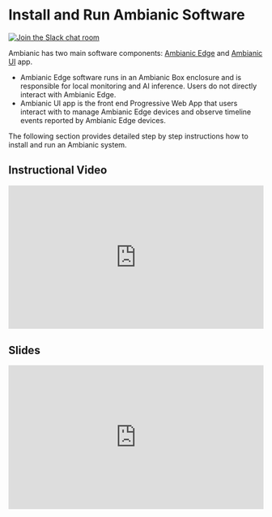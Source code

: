 # Install and Run Ambianic Software

[![Join the Slack chat room](https://img.shields.io/badge/Slack-Join%20the%20chat%20room-blue)](https://join.slack.com/t/ambianicai/shared_invite/zt-eosk4tv5-~GR3Sm7ccGbv1R7IEpk7OQ)

Ambianic has two main software components: [Ambianic Edge](https://github.com/ambianic/ambianic-edge) and [Ambianic UI](https://github.com/ambianic/ambianic-ui) app. 
- Ambianic Edge software runs in an Ambianic Box enclosure and is responsible for local monitoring and AI inference. Users do not directly interact with Ambianic Edge.
- Ambianic UI app is the front end Progressive Web App that users interact with to manage Ambianic Edge devices and observe timeline events reported by Ambianic Edge devices.

The following section provides detailed step by step instructions how to install and run an Ambianic system.

## Instructional Video


<style>.embed-container { position: relative; padding-bottom: 56.25%; height: 0; overflow: hidden; max-width: 100%; } .embed-container iframe, .embed-container object, .embed-container embed { position: absolute; top: 0; left: 0; width: 100%; height: 100%; }</style><div class='embed-container'><iframe src='https://www.youtube.com/embed//4CWYClk80p8' frameborder='0' allowfullscreen></iframe></div>


## Slides


<style>
  .responsive-google-slides {
    position: relative;
    padding-bottom: 56.25%; /* 16:9 Ratio */
    height: 0;
    overflow: hidden;
  }
  .responsive-google-slides iframe {
    border: 0;
    position: absolute;
    top: 0;
    left: 0;
    width: 100% !important;
    height: 100% !important;
  }
</style>

<div class="responsive-google-slides">
  <iframe src="https://docs.google.com/presentation/d/e/2PACX-1vTVhK310LxJ82VM2eqvcxc2bLyAoaseqWN2s3xr56LdVzEfdwGX2svyIqHgVDOXsh3C311kPSoAov9u/embed?start=false&loop=false&delayms=3000#slide=id.p2"></iframe>
</div>

